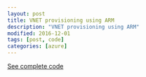 ```yaml
---
layout: post
title: VNET provisioning using ARM
description: "VNET provisioning using ARM"
modified: 2016-12-01
tags: [post, code]
categories: [azure]
---
```

 
 

[See complete code](https://github.com/AjeetChouksey/armresources/blob/master/network/azure365.vnet.json)
